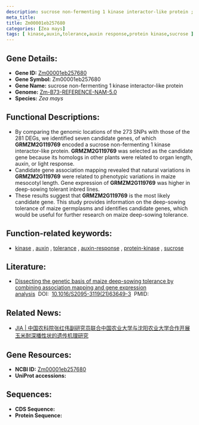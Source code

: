 ```yaml
---
description: sucrose non-fermenting 1 kinase interactor-like protein ; Zm00001eb257680 ; Zea mays
meta_title:
title: Zm00001eb257680
categories: [Zea mays]
tags: [ kinase,auxin,tolerance,auxin response,protein kinase,sucrose ]
---
```


## Gene Details:
- **Gene ID:**	[Zm00001eb257680](https://www.maizegdb.org/gene_center/gene/Zm00001eb257680)
- **Gene Symbol:** Zm00001eb257680
- **Gene Name:** sucrose non-fermenting 1 kinase interactor-like protein
- **Genome:** [Zm-B73-REFERENCE-NAM-5.0](https://www.maizegdb.org/genome/assembly/Zm-B73-REFERENCE-NAM-5.0)
- **Species:** *Zea mays*

## Functional Descriptions:
   - By comparing the genomic locations of the 273 SNPs with those of the 281 DEGs, we identified seven candidate genes, of which **GRMZM2G119769** encoded a sucrose non-fermenting 1 kinase interactor-like protein. **GRMZM2G119769** was selected as the candidate gene because its homologs in other plants were related to organ length, auxin, or light response.
   - Candidate gene association mapping revealed that natural variations in **GRMZM2G119769** were related to phenotypic variations in maize mesocotyl length. Gene expression of **GRMZM2G119769** was higher in deep-sowing tolerant inbred lines.
   - These results suggest that **GRMZM2G119769** is the most likely candidate gene. This study provides information on the deep-sowing tolerance of maize germplasms and identifies candidate genes, which would be useful for further research on maize deep-sowing tolerance.

## Function-related keywords:
- [kinase](/tags/kinase/)&nbsp;,&nbsp;[auxin](/tags/auxin/)&nbsp;,&nbsp;[tolerance](/tags/tolerance/)&nbsp;,&nbsp;[auxin-response](/tags/auxin-response/)&nbsp;,&nbsp;[protein-kinase](/tags/protein-kinase/)&nbsp;,&nbsp;[sucrose](/tags/sucrose/)

## Literature:
   - [Dissecting the genetic basis of maize deep-sowing tolerance by combining association mapping and gene expression analysis]( https://www.sciencedirect.com/science/article/pii/S2095311921636493)&nbsp;&nbsp;DOI:&nbsp;&nbsp;[10.1016/S2095-3119(21)63649-3](https://www.sciencedirect.com/science/article/pii/S2095311921636493)&nbsp;&nbsp;PMID:&nbsp;&nbsp;[](https://pubmed.ncbi.nlm.nih.gov//)

## Related News:
   - [JIA | 中国农科院张红伟副研究员联合中国农业大学与沈阳农业大学合作开展玉米耐深播性状的遗传机理研究](https://mp.weixin.qq.com/s?__biz=Mzg3MDEwNDEyMg==&mid=2247528135&idx=5&sn=cbf69655122e64ec6844fc9cf2a6cc25&chksm=ce90c392f9e74a84b1c4e993f2253768f91bd7852daec1c7805ae5be5626fa398a8c68a09f54&scene=27#wechat_redirect)

## Gene Resources:
- **NCBI ID:** [Zm00001eb257680](https://www.ncbi.nlm.nih.gov/gene/?term=Zm00001eb257680)
- **UniProt accessions:** [](https://www.uniprot.org/uniprotkb//entry)



## Sequences:
- **CDS Sequence:**
- **Protein Sequence:**
